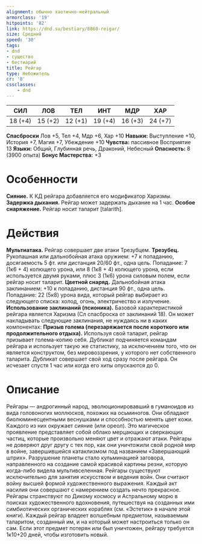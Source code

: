 ```yaml
---
alignment: обычно хаотично-нейтральный
armorclass: '19'
hitpoints: '82'
link: https://dnd.su/bestiary/8860-reigar/
size: Средний
speed: '30'
tags:
- dnd
- существо
- бестиарий
title: Рейгар
type: Небожитель
cr: '8'
cssclasses:
    - dnd
---
```



| СИЛ | ЛОВ | ТЕЛ | ИНТ | МДР | ХАР |
|---|---|---|---|---|---|
| 18 (+4) | 15 (+2) | 12 (+1) | 19 (+4) | 16 (+3) | 24 (+7) |
**Спасброски** Лов +5, Тел +4, Мдр +6, Хар +10
**Навыки:** Выступление +10, История +7, Магия +7, Убеждение +10
**Чувства:** пассивное Восприятие 13
**Языки:** Общий, Глубинная речь, Драконий, Небесный
**Опасность:** 8 (3900 опыта)
**Бонус Мастерства:** +3


# Особенности
**Сияние.** К КД рейгара добавляется его модификатор Харизмы.
**Задержка дыхания.** Рейгар может задержать дыхание на 1 час.
**Особое снаряжение.** Рейгар носит таларит [talarith].


# Действия
**Мультиатака.** Рейгар совершает две атаки Трезубцем.
**Трезубец.** Рукопашная или дальнобойная атака оружием: +7 к попаданию, досягаемость 5 фт. или дистанция 20/60 фт., одна цель. Попадание: 7 (1к6 + 4) колющего урона, или 8 (1к8 + 4) колющего урона, если используется двумя руками, плюс 3 (1к6) урона силовым полем, если рейгар носит таларит.
**Цветной снаряд.** Дальнобойная атака заклинанием: +10 к попаданию, дистанция 90 фт., одна цель. Попадание: 22 (5к8) урона вида, который рейгар выбирает из следующего списка: холод, огонь, электричество и излучение.
**Использование заклинаний (псионика).** Базовой характеристикой рейгара является Харизма (Сл спасброска от заклинаний 18). Он может накладывать следующие заклинания, не нуждаясь ни в каких компонентах:
**Призыв голема (перезаряжается после короткого или продолжительного отдыха).** Используя свой таларит, рейгар призывает голема-копию себя. Дубликат подчиняется командам рейгара и использует такую же статистику, за исключением того, что он является конструктом, без мировоззрения, у которого нет собственного таларита. Дубликат совершает свой ход сразу после рейгара. Он исчезает спустя 1 час или когда его хиты опускаются до 0.


# Описание
Рейгары — андрогинный народ, эволюционировавший в гуманоидов из вида головоногих моллюсков, похожих на осьминогов. Они обладают биолюминесцентными веснушками и способностью менять цвет кожи. Каждого из них окружает сияние (или ореол). Это магическое проявление представляет собой облако мерцающих и сверкающих частиц, которые произвольно меняют цвет и отражают атаки. Рейгары не доверяют друг другу с тех пор, как они уничтожили свой родной мир в войне, завершившейся катаклизмом под названием «Завершающий штрих». Разрушение планеты стало кульминацией заговора, направленного на создание самой красивой картины резни, которую когда-либо видела мультивселенная. Рейгары существуют исключительно для занятия искусством и ведения войн. Они считают войну высшей формой художественного выражения. Каждый акт насилия они совершают с намерением создать нечто прекрасное. Рейгары странствуют по Дикому космосу и Астральному морю в поисках художественного вдохновения, путешествуя на созданных ими симбиотических органических кораблях (см. «Эстетик» в начале этой книги). Каждый рейгар владеет волшебным предметом, называемым таларитом, созданный им, и на который может настроиться только он сам. Если этот предмет потерян или был уничтожен, рейгару требуется 1к10+20 дней, чтобы изготовить новый.